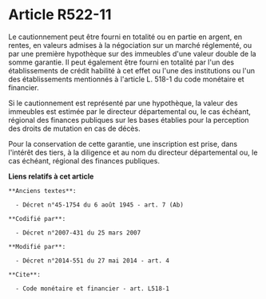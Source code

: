 # Article R522-11

Le cautionnement peut être fourni en totalité ou en partie en argent, en rentes, en valeurs admises à la négociation sur un
marché réglementé, ou par une première hypothèque sur des immeubles d'une valeur double de la somme garantie. Il peut
également être fourni en totalité par l'un des établissements de crédit habilité à cet effet ou l'une des institutions ou
l'un des établissements mentionnés à l'article L. 518-1 du code monétaire et financier. 

Si le cautionnement est représenté par une hypothèque, la valeur des immeubles est estimée par le   directeur départemental
ou, le cas échéant, régional des finances publiques sur les bases établies pour la perception des droits de mutation en cas
de décès. 

Pour la conservation de cette garantie, une inscription est prise, dans l'intérêt des tiers, à la diligence et au nom du
directeur départemental ou, le cas échéant, régional des finances publiques.

**Liens relatifs à cet article**

	**Anciens textes**:

	  - Décret n°45-1754 du 6 août 1945 - art. 7 (Ab)

	**Codifié par**:

	  - Décret n°2007-431 du 25 mars 2007

	**Modifié par**:

	  - Décret n°2014-551 du 27 mai 2014 - art. 4

	**Cite**:

	  - Code monétaire et financier - art. L518-1
